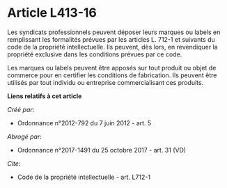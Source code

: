 # Article L413-16

Les syndicats professionnels peuvent déposer leurs marques ou labels en remplissant les formalités prévues par les articles
L. 712-1 et suivants du code de la propriété intellectuelle. Ils peuvent, dès lors, en revendiquer la propriété exclusive
dans les conditions prévues par ce code. 

Les marques ou labels peuvent être apposés sur tout produit ou objet de commerce pour en certifier les conditions de
fabrication. Ils peuvent être utilisés par tout individu ou entreprise commercialisant ces produits.

**Liens relatifs à cet article**

_Créé par_:

  - Ordonnance n°2012-792 du 7 juin 2012 - art. 5

_Abrogé par_:

  - Ordonnance n°2017-1491 du 25 octobre 2017 - art. 31 (VD)

_Cite_:

  - Code de la propriété intellectuelle - art. L712-1
